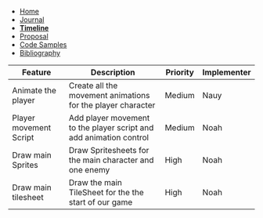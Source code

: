 - [Home](/README.md)
- [Journal](/journal.md)
- [**Timeline**](/timeline.md)
- [Proposal](/proposal.md)
- [Code Samples](/codesamples.md)
- [Bibliography](/bibliography.md)



| Feature                | Description                                                            | Priority | Implementer |
|------------------------|------------------------------------------------------------------------|----------|-------------|
| Animate the player     | Create all the movement animations for the player character            | Medium   | Nauy        |
| Player movement Script | Add player movement to the player script and add animation control     | Medium   | Noah        |
| Draw main Sprites      | Draw Spritesheets for the main character and one enemy                 | High     | Noah        |
| Draw main tilesheet    | Draw the main TileSheet for the the start of our game                  | High     | Noah        |
